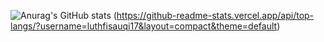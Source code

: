 ![Anurag's GitHub stats](https://github-readme-stats.vercel.app/api?username=luthfisauqi17&theme=default&show_icons=true)
(https://github-readme-stats.vercel.app/api/top-langs/?username=luthfisauqi17&layout=compact&theme=default)
